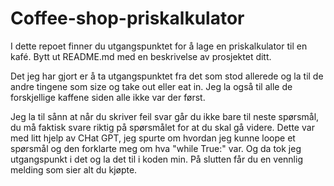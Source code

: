 # Coffee-shop-priskalkulator
I dette repoet finner du utgangspunktet for å lage en priskalkulator til en kafé. Bytt ut README.md med en beskrivelse av prosjektet ditt.

Det jeg har gjort er å ta utgangspunktet fra det som stod allerede og la til de andre tingene som size og take out eller eat in. Jeg la også til alle de forskjellige kaffene siden alle ikke var der først. 

Jeg la til sånn at når du skriver feil svar går du ikke bare til neste spørsmål, du må faktisk svare riktig på spørsmålet for at du skal gå videre. Dette var med litt hjelp av CHat GPT, jeg spurte om hvordan jeg kunne loope et spørsmål og den forklarte meg om hva "while True:" var. Og da tok jeg utgangspunkt i det og la det til i koden min. På slutten får du en vennlig melding som sier alt du kjøpte. 

